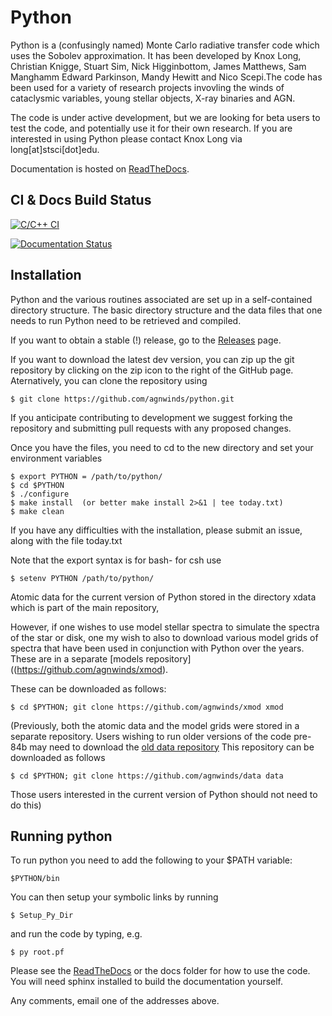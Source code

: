 # Python

Python is a (confusingly named) Monte Carlo radiative transfer code which uses the Sobolev approximation. It has been developed by Knox Long, Christian Knigge, Stuart Sim, Nick Higginbottom, James Matthews, Sam Manghamm Edward Parkinson, Mandy Hewitt and Nico Scepi.The code has been used for a variety of research projects invovling the winds of cataclysmic variables, young stellar objects, X-ray binaries and AGN.

The code is under active development, but we are looking for beta users to test the code, and potentially use it for their own research. If you are interested in using Python please contact Knox Long via long[at]stsci[dot]edu. 

Documentation is hosted on [ReadTheDocs](http://agnwinds.readthedocs.io/en/dev/).

## CI \& Docs Build Status

[![C/C++ CI](https://github.com/agnwinds/python/actions/workflows/build.yml/badge.svg)](https://github.com/agnwinds/python/actions/workflows/build.yml)

[![Documentation Status](https://readthedocs.org/projects/agnwinds/badge/?version=latest)](https://agnwinds.readthedocs.io/en/latest/?badge=latest)

## Installation

Python and the various routines associated are set up in a self-contained directory structure. The basic directory structure and the data files that one needs to run Python need to be retrieved and compiled. 

If you want to obtain a stable (!) release, go to the [Releases](https://github.com/agnwinds/python/releases) page.

If you want to download the latest dev version, you can zip up the git repository by clicking on the zip icon to the right of the GitHub page. Aternatively, you can clone the repository using 

    $ git clone https://github.com/agnwinds/python.git 

If you anticipate contributing to development we suggest forking the repository and submitting pull requests with any proposed changes.

Once you have the files, you need to cd to the new directory and set your environment variables
    
    $ export PYTHON = /path/to/python/
    $ cd $PYTHON 
    $ ./configure
    $ make install  (or better make install 2>&1 | tee today.txt)
    $ make clean

If you have any difficulties with the installation, please submit an issue, along with the file today.txt

Note that the export syntax is for bash- for csh use 
  
    $ setenv PYTHON /path/to/python/

Atomic data for the current version of Python stored in the directory xdata which is part of the main repository,

However, if one wishes to use model stellar spectra to simulate the spectra of the star or disk, one my wish to
also to download various model grids of spectra that have been used in conjunction with Python over the years. These
are in a separate [models repository]((https://github.com/agnwinds/xmod).  

These can be downloaded as follows:

    $ cd $PYTHON; git clone https://github.com/agnwinds/xmod xmod 

(Previously, both the atomic data and the model grids were stored in a separate repository.  Users wishing
to run older versions of the code pre-84b may need to download the 
[old data repository](https://github.com/agnwinds/data)  This repository can be downloaded as follows


    $ cd $PYTHON; git clone https://github.com/agnwinds/data data

Those users interested in the current version of Python should not need to do this)

## Running python

To run python you need to add the following to your $PATH variable:

    $PYTHON/bin

You can then setup your symbolic links by running 

    $ Setup_Py_Dir

and run the code by typing, e.g.

    $ py root.pf


Please see the [ReadTheDocs](http://agnwinds.readthedocs.io/en/dev/) or the docs folder for how to use the code. You will need sphinx installed to build the documentation yourself. 

Any comments, email one of the addresses above.
